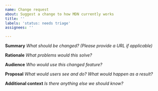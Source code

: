 ```yaml
---
name: Change request
about: Suggest a change to how MDN currently works
title: ''
labels: 'status: needs triage'
assignees: ''

---
```


**Summary**
_What should be changed? (Please provide a URL if applicable)_


**Rationale**
_What problems would this solve?_


**Audience**
_Who would use this changed feature?_


**Proposal**
_What would users see and do? What would happen as a result?_


**Additional context**
_Is there anything else we should know?_
